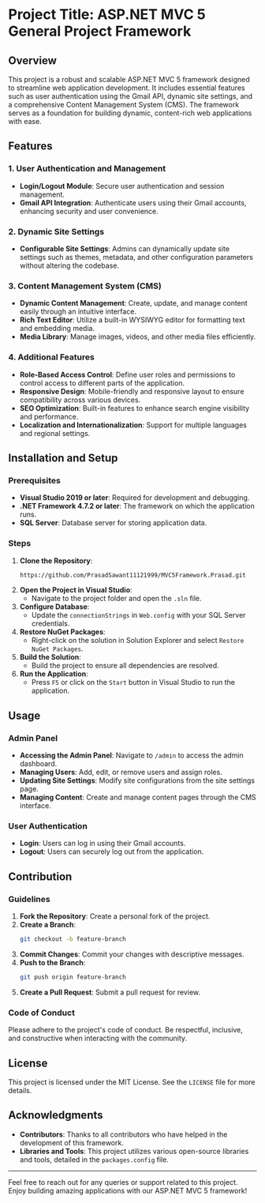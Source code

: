 # Project Title: ASP.NET MVC 5 General Project Framework

## Overview
This project is a robust and scalable ASP.NET MVC 5 framework designed to streamline web application development. It includes essential features such as user authentication using the Gmail API, dynamic site settings, and a comprehensive Content Management System (CMS). The framework serves as a foundation for building dynamic, content-rich web applications with ease.

## Features
### 1. User Authentication and Management
- **Login/Logout Module**: Secure user authentication and session management.
- **Gmail API Integration**: Authenticate users using their Gmail accounts, enhancing security and user convenience.

### 2. Dynamic Site Settings
- **Configurable Site Settings**: Admins can dynamically update site settings such as themes, metadata, and other configuration parameters without altering the codebase.

### 3. Content Management System (CMS)
- **Dynamic Content Management**: Create, update, and manage content easily through an intuitive interface.
- **Rich Text Editor**: Utilize a built-in WYSIWYG editor for formatting text and embedding media.
- **Media Library**: Manage images, videos, and other media files efficiently.

### 4. Additional Features
- **Role-Based Access Control**: Define user roles and permissions to control access to different parts of the application.
- **Responsive Design**: Mobile-friendly and responsive layout to ensure compatibility across various devices.
- **SEO Optimization**: Built-in features to enhance search engine visibility and performance.
- **Localization and Internationalization**: Support for multiple languages and regional settings.

## Installation and Setup
### Prerequisites
- **Visual Studio 2019 or later**: Required for development and debugging.
- **.NET Framework 4.7.2 or later**: The framework on which the application runs.
- **SQL Server**: Database server for storing application data.

### Steps
1. **Clone the Repository**: 
   ```sh
   https://github.com/PrasadSawant11121999/MVC5Framework.Prasad.git
   ```
2. **Open the Project in Visual Studio**:
   - Navigate to the project folder and open the `.sln` file.
3. **Configure Database**:
   - Update the `connectionStrings` in `Web.config` with your SQL Server credentials.
4. **Restore NuGet Packages**:
   - Right-click on the solution in Solution Explorer and select `Restore NuGet Packages`.
5. **Build the Solution**:
   - Build the project to ensure all dependencies are resolved.
6. **Run the Application**:
   - Press `F5` or click on the `Start` button in Visual Studio to run the application.

## Usage
### Admin Panel
- **Accessing the Admin Panel**: Navigate to `/admin` to access the admin dashboard.
- **Managing Users**: Add, edit, or remove users and assign roles.
- **Updating Site Settings**: Modify site configurations from the site settings page.
- **Managing Content**: Create and manage content pages through the CMS interface.

### User Authentication
- **Login**: Users can log in using their Gmail accounts.
- **Logout**: Users can securely log out from the application.

## Contribution
### Guidelines
1. **Fork the Repository**: Create a personal fork of the project.
2. **Create a Branch**: 
   ```sh
   git checkout -b feature-branch
   ```
3. **Commit Changes**: Commit your changes with descriptive messages.
4. **Push to the Branch**:
   ```sh
   git push origin feature-branch
   ```
5. **Create a Pull Request**: Submit a pull request for review.

### Code of Conduct
Please adhere to the project's code of conduct. Be respectful, inclusive, and constructive when interacting with the community.

## License
This project is licensed under the MIT License. See the `LICENSE` file for more details.

## Acknowledgments
- **Contributors**: Thanks to all contributors who have helped in the development of this framework.
- **Libraries and Tools**: This project utilizes various open-source libraries and tools, detailed in the `packages.config` file.

---

Feel free to reach out for any queries or support related to this project. Enjoy building amazing applications with our ASP.NET MVC 5 framework!
